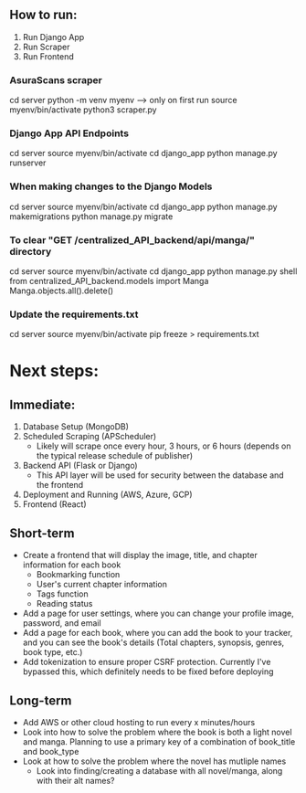 ## How to run:
1. Run Django App
2. Run Scraper
3. Run Frontend

### AsuraScans scraper
cd server
python -m venv myenv --> only on first run
source myenv/bin/activate
python3 scraper.py

### Django App API Endpoints
cd server
source myenv/bin/activate
cd django_app
python manage.py runserver

### When making changes to the Django Models
cd server
source myenv/bin/activate
cd django_app
python manage.py makemigrations
python manage.py migrate

### To clear "GET /centralized_API_backend/api/manga/" directory
cd server
source myenv/bin/activate
cd django_app
python manage.py shell
from centralized_API_backend.models import Manga
Manga.objects.all().delete()

### Update the requirements.txt
cd server
source myenv/bin/activate
pip freeze > requirements.txt

# Next steps:

## Immediate:
1. Database Setup (MongoDB)
2. Scheduled Scraping (APScheduler)
    - Likely will scrape once every hour, 3 hours, or 6 hours (depends on the typical release schedule of publisher)
3. Backend API (Flask or Django)
    - This API layer will be used for security between the database and the frontend
4. Deployment and Running (AWS, Azure, GCP)
5. Frontend (React)

## Short-term
- Create a frontend that will display the image, title, and chapter information for each book
    - Bookmarking function
    - User's current chapter information
    - Tags function
    - Reading status
- Add a page for user settings, where you can change your profile image, password, and email
- Add a page for each book, where you can add the book to your tracker,
and you can see the book's details (Total chapters, synopsis, genres, book type, etc.) 
- Add tokenization to ensure proper CSRF protection. Currently I've bypassed this, which definitely needs to be fixed before deploying

## Long-term
- Add AWS or other cloud hosting to run every x minutes/hours
- Look into how to solve the problem where the book is both a light novel and manga. Planning to use a primary key of a combination of book_title and book_type
- Look at how to solve the problem where the novel has mutliple names
    - Look into finding/creating a database with all novel/manga, along with their alt names?